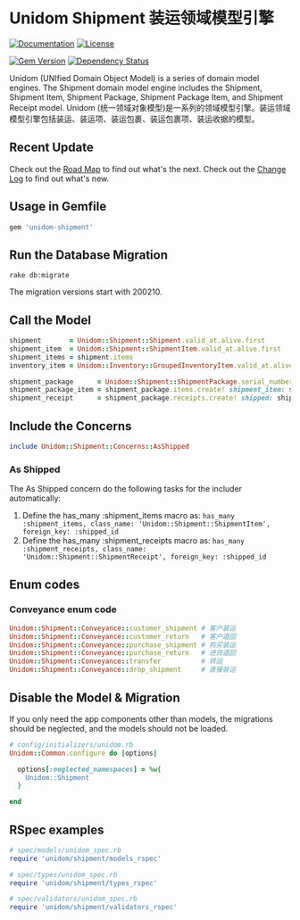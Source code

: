 # Unidom Shipment 装运领域模型引擎

[![Documentation](http://img.shields.io/badge/docs-rdoc.info-blue.svg)](http://www.rubydoc.info/gems/unidom-shipment/frames)
[![License](https://img.shields.io/badge/license-MIT-green.svg)](http://opensource.org/licenses/MIT)

[![Gem Version](https://badge.fury.io/rb/unidom-shipment.svg)](https://badge.fury.io/rb/unidom-shipment)
[![Dependency Status](https://gemnasium.com/badges/github.com/topbitdu/unidom-shipment.svg)](https://gemnasium.com/github.com/topbitdu/unidom-shipment)

Unidom (UNIfied Domain Object Model) is a series of domain model engines. The Shipment domain model engine includes the Shipment, Shipment Item, Shipment Package, Shipment Package Item, and Shipment Receipt model.
Unidom (统一领域对象模型)是一系列的领域模型引擎。装运领域模型引擎包括装运、装运项、装运包裹、装运包裹项、装运收据的模型。



## Recent Update

Check out the [Road Map](ROADMAP.md) to find out what's the next.
Check out the [Change Log](CHANGELOG.md) to find out what's new.



## Usage in Gemfile

```ruby
gem 'unidom-shipment'
```



## Run the Database Migration

```shell
rake db:migrate
```
The migration versions start with 200210.



## Call the Model

```ruby
shipment       = Unidom::Shipment::Shipment.valid_at.alive.first
shipment_item  = Unidom::Shipment::ShipmentItem.valid_at.alive.first
shipment_items = shipment.items
inventory_item = Unidom::Inventory::GroupedInventoryItem.valid_at.alive.first

shipment_package      = Unidom::Shipment::ShipmentPackage.serial_number_is('X5-20161231-1234').valid_at.alive.first
shipment_package_item = shipment_package.items.create! shipment_item: shipment_item, quantity: 10
shipment_receipt      = shipment_package.receipts.create! shipped: shipment_item.shipped, store_item: inventory_item
```



## Include the Concerns

```ruby
include Unidom::Shipment::Concerns::AsShipped
```

### As Shipped

The As Shipped concern do the following tasks for the includer automatically:
1. Define the has_many :shipment_items macro as: ``has_many :shipment_items, class_name: 'Unidom::Shipment::ShipmentItem', foreign_key: :shipped_id``
2. Define the has_many :shipment_receipts macro as: ``has_many :shipment_receipts, class_name: 'Unidom::Shipment::ShipmentReceipt', foreign_key: :shipped_id``



## Enum codes

### Conveyance enum code

```ruby
Unidom::Shipment::Conveyance::customer_shipment # 客户装运
Unidom::Shipment::Conveyance::customer_return   # 客户退回
Unidom::Shipment::Conveyance::purchase_shipment # 购买装运
Unidom::Shipment::Conveyance::purchase_return   # 进货退回
Unidom::Shipment::Conveyance::transfer          # 转运
Unidom::Shipment::Conveyance::drop_shipment     # 直接装运
```



## Disable the Model & Migration

If you only need the app components other than models, the migrations should be neglected, and the models should not be loaded.
```ruby
# config/initializers/unidom.rb
Unidom::Common.configure do |options|

  options[:neglected_namespaces] = %w{
    Unidom::Shipment
  }

end
```



## RSpec examples

```ruby
# spec/models/unidom_spec.rb
require 'unidom/shipment/models_rspec'

# spec/types/unidom_spec.rb
require 'unidom/shipment/types_rspec'

# spec/validators/unidom_spec.rb
require 'unidom/shipment/validators_rspec'
```
